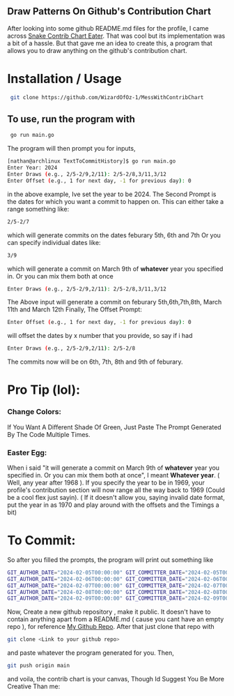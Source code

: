 ## Draw Patterns On Github's Contribution Chart

After looking into some github README.md files for the profile, I came across [Snake Contrib Chart Eater](https://github.com/marketplace/actions/generate-snake-game-from-github-contribution-grid). That was cool but its implementation was a bit of a hassle. But that gave me an idea to create this, a program that allows you to draw anything on the github's contribution chart. 

# Installation / Usage
```bash
 git clone https://github.com/WizardOfOz-1/MessWithContribChart
```
## To use, run the program with 
```bash
 go run main.go
```
The program will then prompt you for inputs,
```bash
[nathan@archlinux TextToCommitHistory]$ go run main.go 
Enter Year: 2024
Enter Draws (e.g., 2/5-2/9,2/11): 2/5-2/8,3/11,3/12
Enter Offset (e.g., 1 for next day, -1 for previous day): 0
```
in the above example, Ive set the year to be 2024. The Second Prompt is the dates for which you want a commit to happen on. This can either take a range something like:
```bash
2/5-2/7
```
which will generate commits on the dates feburary 5th, 6th and 7th 
Or you can specify individual dates like:
```bash
3/9
```
which will generate a commit on March 9th of **whatever** year you specified in.
Or you can mix them both at once
```bash
Enter Draws (e.g., 2/5-2/9,2/11): 2/5-2/8,3/11,3/12
```
The Above input will generate a commit on feburary 5th,6th,7th,8th, March 11th and March 12th
Finally, The Offset Prompt:
```bash
Enter Offset (e.g., 1 for next day, -1 for previous day): 0
```
will offset the dates by x number that you provide, so say if i had 
```bash
Enter Draws (e.g., 2/5-2/9,2/11): 2/5-2/8
```
The commits now will be on 6th, 7th, 8th and 9th of feburary.

# Pro Tip (lol):
### Change Colors:
If You Want A Different Shade Of Green, Just Paste The Prompt Generated By The Code Multiple Times. 

### Easter Egg:
When i said  "it will generate a commit on March 9th of **whatever** year you specified in.
Or you can mix them both at once", I meant **Whatever year**. ( Well, any year after 1968 ).
If you specify the year to be in 1969, your profile's contribution section will now range all the way back to 1969 (Could be a cool flex just sayin). ( If it doesn't allow you, saying invalid date format, put the year in as 1970 and play around with the offsets and the Timings a bit)

# To Commit:
So after you filled the prompts, the program will print out something like
```bash
GIT_AUTHOR_DATE="2024-02-05T00:00:00" GIT_COMMITTER_DATE="2024-02-05T00:00:00" git commit --allow-empty -m "2024-02-05T00:00:00"
GIT_AUTHOR_DATE="2024-02-06T00:00:00" GIT_COMMITTER_DATE="2024-02-06T00:00:00" git commit --allow-empty -m "2024-02-06T00:00:00"
GIT_AUTHOR_DATE="2024-02-07T00:00:00" GIT_COMMITTER_DATE="2024-02-07T00:00:00" git commit --allow-empty -m "2024-02-07T00:00:00"
GIT_AUTHOR_DATE="2024-02-08T00:00:00" GIT_COMMITTER_DATE="2024-02-08T00:00:00" git commit --allow-empty -m "2024-02-08T00:00:00"
GIT_AUTHOR_DATE="2024-02-09T00:00:00" GIT_COMMITTER_DATE="2024-02-09T00:00:00" git commit --allow-empty -m "2024-02-09T00:00:00"
```
Now, Create a new github repository , make it public. It doesn't have to contain anything apart from a README.md ( cause you cant have an empty repo ), for reference [My Github Repo](https://github.com/WizardOfOz-1/WriteOnGithubChart). After that just clone that repo with 

```bash
git clone <Link to your github repo>
```
and paste whatever the program generated for you. Then, 
```bash
git push origin main
```
and voila, the contrib chart is your canvas, Though Id Suggest You Be More Creative Than me:

